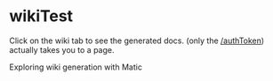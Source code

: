 wikiTest
========

Click on the wiki tab to see the generated docs. (only the [/authToken](https://github.com/mattyod/wikiTest/wiki/authToken)) actually takes you to a page.

Exploring wiki generation with Matic
